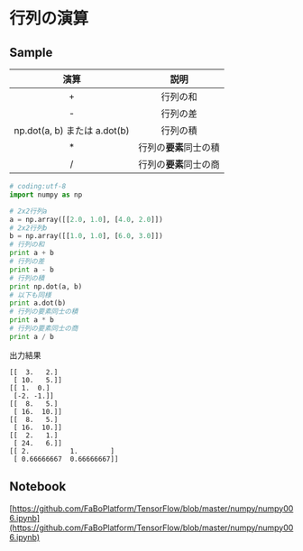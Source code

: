 # 行列の演算

## Sample

|演算|説明|
|:-:|:-:|
|+|行列の和|
|-|行列の差|
|np.dot(a, b) または a.dot(b)|行列の積|
|*|行列の**要素**同士の積|
|/|行列の**要素**同士の商|

```python
# coding:utf-8
import numpy as np

# 2x2行列a
a = np.array([[2.0, 1.0], [4.0, 2.0]])
# 2x2行列b
b = np.array([[1.0, 1.0], [6.0, 3.0]])
# 行列の和
print a + b
# 行列の差
print a - b
# 行列の積
print np.dot(a, b)
# 以下も同様
print a.dot(b)
# 行列の要素同士の積
print a * b
# 行列の要素同士の商
print a / b
```

出力結果

```shell
[[  3.   2.]
 [ 10.   5.]]
[[ 1.  0.]
 [-2. -1.]]
[[  8.   5.]
 [ 16.  10.]]
[[  8.   5.]
 [ 16.  10.]]
[[  2.   1.]
 [ 24.   6.]]
[[ 2.          1.        ]
 [ 0.66666667  0.66666667]]
```

## Notebook

[https://github.com/FaBoPlatform/TensorFlow/blob/master/numpy/numpy006.ipynb](https://github.com/FaBoPlatform/TensorFlow/blob/master/numpy/numpy006.ipynb)
